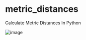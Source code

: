 # metric_distances

Calculate Metric Distances In Python

![image](https://user-images.githubusercontent.com/51214879/141324103-f51aa08b-ae78-4d29-9a6f-75d193b8ef01.png)
